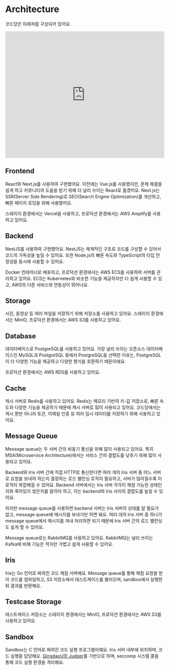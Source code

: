 # Architecture

코드당은 아래처럼 구성되어 있어요.

<iframe style="border: 1px solid rgba(0, 0, 0, 0.1);" width="100%" height="400" src="https://www.figma.com/embed?embed_host=share&url=https%3A%2F%2Fwww.figma.com%2Ffile%2FXYQdgzT4zQEjpNP2IM2FPB%2FCodedang-Architecture%3Ftype%3Dwhiteboard%26node-id%3D0%253A1%26t%3DGATZX1WwfcJmUJc2-1" allowfullscreen></iframe>

## Frontend

React와 Next.js를 사용하여 구현했어요.
이전에는 Vue.js를 사용했지만, 문제 해결을 쉽게 하고 커뮤니티의 도움을 받기 위해 더 널리 쓰이는 React로 옮겼어요.
Next.js는 SSR(Server Side Rendering)로 SEO(Search Engine Optimization)를 개선하고, 빠른 페이지 로딩을 위해 사용했어요.

스테이지 환경에서는 Vercel을 사용하고, 프로덕션 환경에서는 AWS Amplify를 사용하고 있어요.

## Backend

NestJS를 사용하여 구현했어요.
NestJS는 체계적인 구조로 코드를 구성할 수 있어서 코드의 가독성을 높일 수 있어요.
또한 Node.js의 빠른 속도와 TypeScript의 타입 안정성을 동시에 사용할 수 있어요.

Docker 컨테이너로 배포하고, 프로덕션 환경에서는 AWS ECS를 사용하여 서버를 관리하고 있어요. ECS는 Kubernetes와 비슷한 기능을 제공하지만 더 쉽게 사용할 수 있고, AWS의 다른 서비스와 연동성이 뛰어나요.

## Storage

사진, 동영상 등 여러 파일을 저장하기 위해 저장소를 사용하고 있어요.
스테이지 환경에서는 MinIO, 프로덕션 환경에서는 AWS S3를 사용하고 있어요.

## Database

데이터베이스로 PostgreSQL를 사용하고 있어요.
가장 널리 쓰이는 오픈소스 데이터베이스인 MySQL과 PostgreSQL 중에서 PostgreSQL을 선택한 이유는, PostgreSQL이 더 다양한 기능을 제공하고 다양한 형식을 호환하기 때문이에요.

프로덕션 환경에서는 AWS RDS를 사용하고 있어요.

## Cache

캐시 서버로 Redis를 사용하고 있어요.
Redis는 메모리 기반의 키-값 저장소로, 빠른 속도와 다양한 기능을 제공하기 때문에 캐시 서버로 많이 사용되고 있어요.
코드당에서는 캐시 뿐만 아니라 토큰, 이메일 인증 등 여러 임시 데이터를 저장하기 위해 사용하고 있어요.

## Message Queue

Message queue는 두 서버 간의 비동기 통신을 위해 많이 사용되고 있어요.
특히 MSA(Microservice Architecture)에서는 서비스 간의 결합도를 낮추기 위해 많이 사용되고 있어요.

Backend와 Iris 서버 간에 직접 HTTP로 통신한다면 여러 개의 Iris 서버 중 어느 서버로 요청을 보내야 하는지 결정하는 로드 밸런싱 로직이 필요하고, 서버가 많아질수록 이 로직이 복잡해질 수 있어요.
Backend 서버에서는 Iris 서버 각각이 채점 가능한 상태인지와 죽어있지 않은지를 알아야 하고, 이는 backend와 Iris 사이의 결합도를 높일 수 있어요.

하지만 message queue를 사용하면 backend 서버는 Iris 서버의 상태를 알 필요가 없고, message queue에 메시지를 보내기만 하면 돼요.
여러 대의 Iris 서버 중 하나가 message queue에서 메시지를 꺼내 처리하면 되기 때문에 Iris 서버 간의 로드 밸런싱도 쉽게 할 수 있어요.

Message queue로는 RabbitMQ를 사용하고 있어요. RabbitMQ는 널리 쓰이는 Kafka에 비해 기능은 적지만 가볍고 쉽게 사용할 수 있어요.

## Iris

Iris는 Go 언어로 짜여진 코드 채점 서버예요.
Message queue를 통해 채점 요청을 받아 코드를 컴파일하고, S3 저장소에서 테스트케이스를 불러오며, sandbox에서 실행한 뒤 결과를 반환해요.

## Testcase Storage

테스트케이스 저장소는 스테이지 환경에서는 MinIO, 프로덕션 환경에서는 AWS S3를 사용하고 있어요.

## Sandbox

Sandbox는 C 언어로 짜여진 코드 실행 프로그램이예요.
Iris 서버 내부에 위치하며, 코드 실행을 담당해요.
[QingdaoU의 Judger](https://github.com/qingdaou/judger)를 기반으로 하며, seccomp 시스템 콜을 통해 코드 실행 환경을 격리해요.
